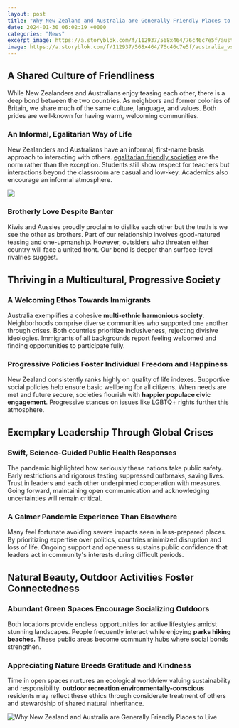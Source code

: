 ```yaml
---
layout: post
title: "Why New Zealand and Australia are Generally Friendly Places to Live"
date: 2024-01-30 06:02:19 +0000
categories: "News"
excerpt_image: https://a.storyblok.com/f/112937/568x464/76c46c7e5f/australia_vs_new_zealand_which_is_a_better_place_to_live_web_v1.jpg
image: https://a.storyblok.com/f/112937/568x464/76c46c7e5f/australia_vs_new_zealand_which_is_a_better_place_to_live_web_v1.jpg
---
```


## A Shared Culture of Friendliness
While New Zealanders and Australians enjoy teasing each other, there is a deep bond between the two countries. As neighbors and former colonies of Britain, we share much of the same culture, language, and values. Both prides are well-known for having warm, welcoming communities. 
### An Informal, Egalitarian Way of Life
New Zealanders and Australians have an informal, first-name basis approach to interacting with others. [egalitarian friendly societies](https://yt.io.vn/collection/alegre) are the norm rather than the exception. Students still show respect for teachers but interactions beyond the classroom are casual and low-key. Academics also encourage an informal atmosphere.  

![](https://blog.compareandchoose.com.au/wp-content/uploads/2019/07/aus-vs-nz.jpg)
### Brotherly Love Despite Banter
Kiwis and Aussies proudly proclaim to dislike each other but the truth is we see the other as brothers. Part of our relationship involves good-natured teasing and one-upmanship. However, outsiders who threaten either country will face a united front. Our bond is deeper than surface-level rivalries suggest.
## Thriving in a Multicultural, Progressive Society  
### A Welcoming Ethos Towards Immigrants   
Australia exemplifies a cohesive **multi-ethnic harmonious society**. Neighborhoods comprise diverse communities who supported one another through crises. Both countries prioritize inclusiveness, rejecting divisive ideologies. Immigrants of all backgrounds report feeling welcomed and finding opportunities to participate fully.
### Progressive Policies Foster Individual Freedom and Happiness
New Zealand consistently ranks highly on quality of life indexes. Supportive social policies help ensure basic wellbeing for all citizens. When needs are met and future secure, societies flourish with **happier populace civic engagement**. Progressive stances on issues like LGBTQ+ rights further this atmosphere.
## Exemplary Leadership Through Global Crises
### Swift, Science-Guided Public Health Responses   
The pandemic highlighted how seriously these nations take public safety. Early restrictions and rigorous testing suppressed outbreaks, saving lives. Trust in leaders and each other underpinned cooperation with measures. Going forward, maintaining open communication and acknowledging uncertainties will remain critical.
### A Calmer Pandemic Experience Than Elsewhere  
Many feel fortunate avoiding severe impacts seen in less-prepared places. By prioritizing expertise over politics, countries minimized disruption and loss of life. Ongoing support and openness sustains public confidence that leaders act in community's interests during difficult periods.
## Natural Beauty, Outdoor Activities Foster Connectedness
### Abundant Green Spaces Encourage Socializing Outdoors
Both locations provide endless opportunities for active lifestyles amidst stunning landscapes. People frequently interact while enjoying **parks hiking beaches.** These public areas become community hubs where social bonds strengthen.
### Appreciating Nature Breeds Gratitude and Kindness   
Time in open spaces nurtures an ecological worldview valuing sustainability and responsibility. **outdoor recreation environmentally-conscious** residents may reflect these ethics through considerate treatment of others and stewardship of shared natural inheritance.  

![Why New Zealand and Australia are Generally Friendly Places to Live](https://a.storyblok.com/f/112937/568x464/76c46c7e5f/australia_vs_new_zealand_which_is_a_better_place_to_live_web_v1.jpg)